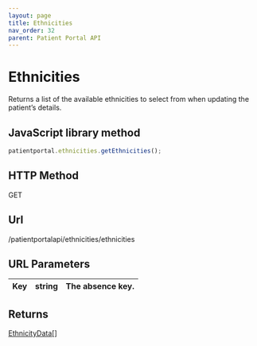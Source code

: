```yaml
---
layout: page
title: Ethnicities
nav_order: 32
parent: Patient Portal API
---
```


# Ethnicities



Returns a list of the available ethnicities to select from when updating the patient’s details.

## JavaScript library method

```javascript
patientportal.ethnicities.getEthnicities();
```

## HTTP Method

GET

## ****Url****

/patientportalapi/ethnicities/ethnicities

## URL Parameters

| Key | string | The absence key. |
| --- | --- | --- |

## Returns

[EthnicityData\[\]](#_EthnicityData)
